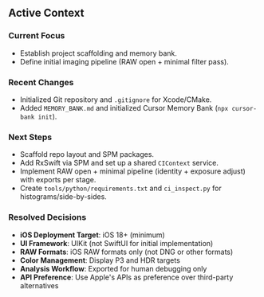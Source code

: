 ## Active Context

### Current Focus
- Establish project scaffolding and memory bank.
- Define initial imaging pipeline (RAW open + minimal filter pass).

### Recent Changes
- Initialized Git repository and `.gitignore` for Xcode/CMake.
- Added `MEMORY_BANK.md` and initialized Cursor Memory Bank (`npx cursor-bank init`).

### Next Steps
- Scaffold repo layout and SPM packages.
- Add RxSwift via SPM and set up a shared `CIContext` service.
- Implement RAW open + minimal pipeline (identity + exposure adjust) with exports per stage.
- Create `tools/python/requirements.txt` and `ci_inspect.py` for histograms/side-by-sides.

### Resolved Decisions
- **iOS Deployment Target**: iOS 18+ (minimum)
- **UI Framework**: UIKit (not SwiftUI for initial implementation)
- **RAW Formats**: iOS RAW formats only (not DNG or other formats)
- **Color Management**: Display P3 and HDR targets
- **Analysis Workflow**: Exported for human debugging only
- **API Preference**: Use Apple's APIs as preference over third-party alternatives


